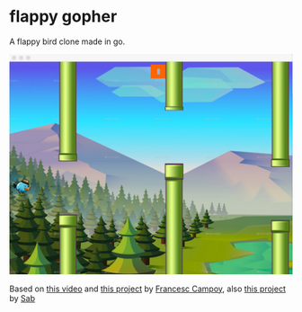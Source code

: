 # flappy gopher

A flappy bird clone made in go.

![Flappy Gopher](flappy_gopher.png)

Based on [this video](https://www.youtube.com/watch?v=aYkxFbd6luY) and [this project](https://github.com/campoy/flappy) by [Francesc Campoy](https://github.com/campoy), also [this project](https://github.com/shabinesh/flappy) by [Sab](https://github.com/shabinesh)
